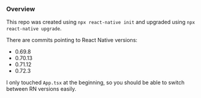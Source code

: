 ### Overview

This repo was created using `npx react-native init` and upgraded using `npx react-native upgrade`.

There are commits pointing to React Native versions:

- 0.69.8
- 0.70.13
- 0.71.12
- 0.72.3

I only touched `App.tsx` at the beginning, so you should be able to switch between RN versions easily.
